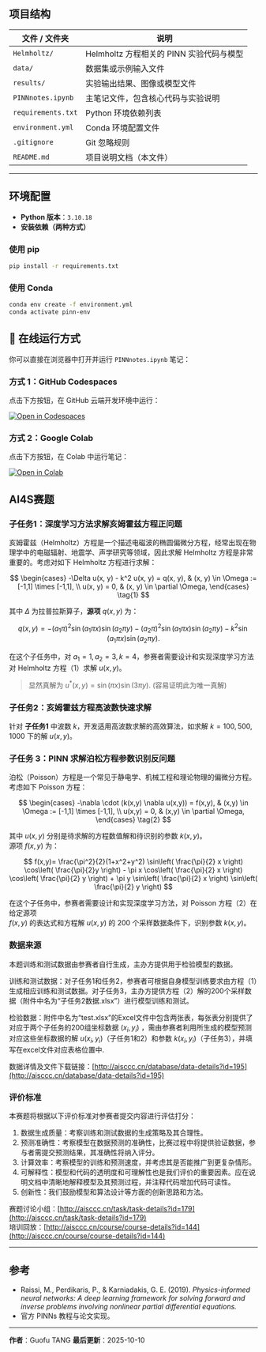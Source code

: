 ## 项目结构

| 文件 / 文件夹    | 说明                             |
|------------------|----------------------------------|
| `Helmholtz/`     | Helmholtz 方程相关的 PINN 实验代码与模型 |
| `data/`          | 数据集或示例输入文件             |
| `results/`       | 实验输出结果、图像或模型文件     |
| `PINNnotes.ipynb`| 主笔记文件，包含核心代码与实验说明 |
| `requirements.txt` | Python 环境依赖列表             |
| `environment.yml`  | Conda 环境配置文件               |
| `.gitignore`     | Git 忽略规则                     |
| `README.md`      | 项目说明文档（本文件）           |

---

## 环境配置

- **Python 版本**：`3.10.18`
- **安装依赖（两种方式）**

### 使用 pip
```bash
pip install -r requirements.txt
````

### 使用 Conda

```bash
conda env create -f environment.yml
conda activate pinn-env
```


## 🚀 在线运行方式

你可以直接在浏览器中打开并运行 `PINNnotes.ipynb` 笔记：

### 方式 1：GitHub Codespaces

点击下方按钮，在 GitHub 云端开发环境中运行：

[![Open in Codespaces](https://github.com/codespaces/badge.svg)](https://github.com/codespaces/new?hide_repo_select=true&ref=main&repo=PLANCK234/2025AI4S_PDE)

### 方式 2：Google Colab

点击下方按钮，在 Colab 中运行笔记：

[![Open in Colab](https://colab.research.google.com/assets/colab-badge.svg)](https://colab.research.google.com/github/PLANCK234/2025AI4S_PDE/blob/main/PINNnotes.ipynb)

## AI4S赛题

### 子任务1：深度学习方法求解亥姆霍兹方程正问题

亥姆霍兹（Helmholtz）方程是一个描述电磁波的椭圆偏微分方程，经常出现在物理学中的电磁辐射、地震学、声学研究等领域，因此求解 Helmholtz 方程是非常重要的。考虑对如下 Helmholtz 方程进行求解：

$$
\begin{cases}
-\Delta u(x, y) - k^2 u(x, y) = q(x, y), & (x, y) \in \Omega := [-1,1] \times [-1,1], \\
u(x, y) = 0, & (x, y) \in \partial \Omega,
\end{cases}
\tag{1}
$$

其中 $\Delta$ 为拉普拉斯算子，**源项** $q(x, y)$ 为：

$$
q(x, y) = -(a_1 \pi)^2 \sin(a_1 \pi x)\sin(a_2 \pi y)
          - (a_2 \pi)^2 \sin(a_1 \pi x)\sin(a_2 \pi y)
          - k^2 \sin(a_1 \pi x)\sin(a_2 \pi y).
$$

在这个子任务中，对 $a_1 = 1, a_2 = 3, k = 4$，参赛者需要设计和实现深度学习方法对 Helmholtz 方程（1）求解 $u(x, y)$。
> 显然真解为 $u^*(x, y) = \sin(\pi x) \sin(3 \pi y)$. (容易证明此为唯一真解)

### 子任务2：亥姆霍兹方程高波数快速求解

针对 **子任务1** 中波数 $k$，开发适用高波数求解的高效算法，如求解 $k = 100, 500, 1000$ 下的解 $u(x, y)$。

### 子任务 3：PINN 求解泊松方程参数识别反问题

泊松（Poisson）方程是一个常见于静电学、机械工程和理论物理的偏微分方程。  
考虑如下 Poisson 方程：

$$
\begin{cases}
-\nabla \cdot (k(x,y) \nabla u(x,y)) = f(x,y), & (x,y) \in \Omega := [-1,1] \times [-1,1], \\
u(x,y) = 0, & (x,y) \in \partial \Omega,
\end{cases}
\tag{2}
$$

其中 $u(x,y)$ 分别是待求解的方程数值解和待识别的参数 $k(x,y)$。  
源项 $f(x,y)$ 为：

$$
f(x,y)= \frac{\pi^2}{2}(1+x^2+y^2) \sin\left( \frac{\pi}{2} x \right) \cos\left( \frac{\pi}{2}y \right) - \pi x \cos\left( \frac{\pi}{2} x \right) \cos\left( \frac{\pi}{2} y \right) + \pi y \sin\left( \frac{\pi}{2} x \right) \sin\left( \frac{\pi}{2} y \right)
$$

在这个子任务中，参赛者需要设计和实现深度学习方法，对 Poisson 方程（2）在给定源项  
$f(x,y)$ 的表达式和方程解 $u(x,y)$ 的 200 个采样数据条件下，识别参数 $k(x,y)$。

### 数据来源

本题训练和测试数据由参赛者自行生成，主办方提供用于检验模型的数据。

训练和测试数据：对子任务1和任务2，参赛者可根据自身模型训练要求由方程（1）生成相应训练和测试数据。对子任务3，主办方提供方程（2）解的200个采样数据（附件中名为“子任务2数据.xlsx”）进行模型训练和测试。

检验数据：附件中名为“test.xlsx”的Excel文件中包含两张表，每张表分别提供了对应于两个子任务的200组坐标数据 $(x_i,y_i)$ ，需由参赛者利用所生成的模型预测对应这些坐标数据的解 $u(x_i,y_i)$（子任务1和2）和参数 $k(x_i,y_i)$（子任务3），并填写在excel文件对应表格位置中.

数据详情及文件下载链接：[http://aisccc.cn/database/data-details?id=195](http://aisccc.cn/database/data-details?id=195)

### 评价标准

本赛题将根据以下评价标准对参赛者提交内容进行评估打分：
1. 数据生成质量：考察训练和测试数据的生成策略及其合理性。
2. 预测准确性：考察模型在数据预测的准确性，比赛过程中将提供验证数据，参与者需提交预测结果，其准确性将纳入评分。
3. 计算效率：考察模型的训练和预测速度，并考虑其是否能推广到更复杂情形。
4. 可解释性：模型和代码的透明度和可理解性也是我们评价的重要因素。应在说明文档中清晰地解释模型及其预测过程，并注释代码增加代码可读性。
5. 创新性：我们鼓励模型和算法设计等方面的创新思路和方法。


赛题讨论小组：[http://aisccc.cn/task/task-details?id=179](http://aisccc.cn/task/task-details?id=179)  
培训回放：[http://aisccc.cn/course/course-details?id=144](http://aisccc.cn/course/course-details?id=144)

---
## 参考

* Raissi, M., Perdikaris, P., & Karniadakis, G. E. (2019). *Physics-informed neural networks: A deep learning framework for solving forward and inverse problems involving nonlinear partial differential equations.*
* 官方 PINNs 教程与论文实现。

---

**作者**：Guofu TANG
**最后更新**：2025-10-10

